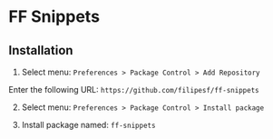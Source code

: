 FF Snippets
===================

Installation
------------

1. Select menu: `Preferences > Package Control > Add Repository`

  Enter the following URL: `https://github.com/filipesf/ff-snippets`

2. Select menu: `Preferences > Package Control > Install package`

3. Install package named: `ff-snippets`

